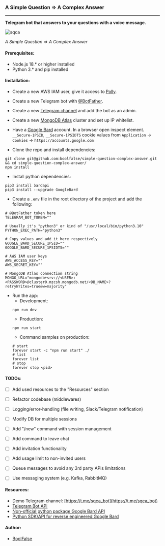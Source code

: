 
### A Simple Question => A Complex Answer

---

**Telegram bot that answers to your questions with a voice message.**

<img src="https://i.imgur.com/mKNNZNv.jpg" alt="sqca" />

_A Simple Question => A Complex Answer_



#### Prerequisites:

- Node.js 18.* or higher installed
- Python 3.* and pip installed



#### Installation:

- Create a new AWS IAM user, give it access to [Polly](https://aws.amazon.com/polly/).

- Create a new Telegram bot with [@BotFather](https://t.me/botfather/).

- Create a new [Telegram channel](https://web.telegram.org/) and add the bot as an admin.

- Create a new [MongoDB Atlas](https://cloud.mongodb.com/) cluster and set up IP whitelist.

- Have a [Google Bard](https://bard.google.com/) account.
In a browser open inspect element. `__Secure-1PSID`, `__Secure-1PSIDTS` cookie values from `Application` -> `Cookies` -> `https://accounts.google.com`

- Clone the repo and install dependencies:
```shell
git clone git@github.com:boolfalse/simple-question-complex-answer.git && cd simple-question-complex-answer/
npm install
```

- Install python dependencies:
```shell
pip3 install bardapi
pip3 install --upgrade GoogleBard
```

- Create a `.env` file in the root directory of the project and add the following:
```shell
# @BotFather token here
TELEGRAM_BOT_TOKEN=""

# Usually it's "python3" or kind of "/usr/local/bin/python3.10"
PYTHON_EXEC_PATH="python3"

# Copy values and add it here respectively
GOOGLE_BARD_SECURE_1PSID=""
GOOGLE_BARD_SECURE_1PSIDTS=""

# AWS IAM user keys
AWS_ACCESS_KEY=""
AWS_SECRET_KEY=""

# MongoDB Atlas connection string
MONGO_URL="mongodb+srv://<USER>:<PASSWORD>@cluster0.mzcsh.mongodb.net/<DB_NAME>?retryWrites=true&w=majority"
```

- Run the app:
  - Development:
  ```shell
  npm run dev
  ```
  - Production:
  ```shell
  npm run start
  ```
  - Command samples on production:
  ```shell
  # start
  forever start -c "npm run start" ./
  # list
  forever list
  # stop
  forever stop <pid>
  ```



#### TODOs:
- [ ] Add used resources to the "Resources" section
- [ ] Refactor codebase (middlewares)
- [ ] Logging/error-handling (file writing, Slack/Telegram notification)
- [ ] Modify DB for multiple sessions
- [ ] Add "/new" command with session management
- [ ] Add command to leave chat
- [ ] Add invitation functionality
- [ ] Add usage limit to non-invited users
- [ ] Queue messages to avoid any 3rd party APIs limitations
- [ ] Use messaging system (e.g. Kafka, RabbitMQ)



#### Resources:

- Demo Telegram channel: [https://t.me/sqca_bot](https://t.me/sqca_bot)
- [Telegram Bot API](https://core.telegram.org/bots/api)
- [Non-official python package Google Bard API](https://github.com/dsdanielpark/Bard-API/)
- [Python SDK/API for reverse engineered Google Bard](https://github.com/acheong08/Bard/)



#### Author:

- [BoolFalse](https://boolfalse.com/)
